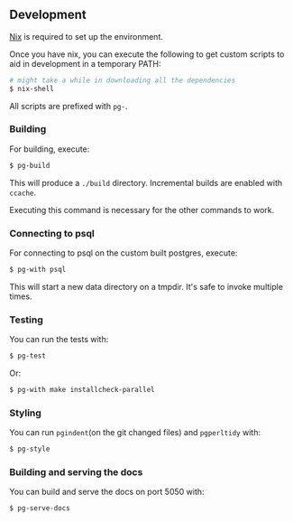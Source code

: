 ## Development

[Nix](https://nixos.org/download.html) is required to set up the environment.

Once you have nix, you can execute the following to get custom scripts to aid in development in a temporary PATH:

```bash
# might take a while in downloading all the dependencies
$ nix-shell
```

All scripts are prefixed with `pg-`.

### Building

For building, execute:

```bash
$ pg-build
```

This will produce a `./build` directory. Incremental builds are enabled with `ccache`.

Executing this command is necessary for the other commands to work.

### Connecting to psql

For connecting to psql on the custom built postgres, execute:

```bash
$ pg-with psql
```

This will start a new data directory on a tmpdir. It's safe to invoke multiple times.

### Testing

You can run the tests with:

```bash
$ pg-test
```

Or:

```bash
$ pg-with make installcheck-parallel
```

### Styling

You can run `pgindent`(on the git changed files) and `pgperltidy` with:

```bash
$ pg-style
```

### Building and serving the docs

You can build and serve the docs on port 5050 with:

```bash
$ pg-serve-docs
```
